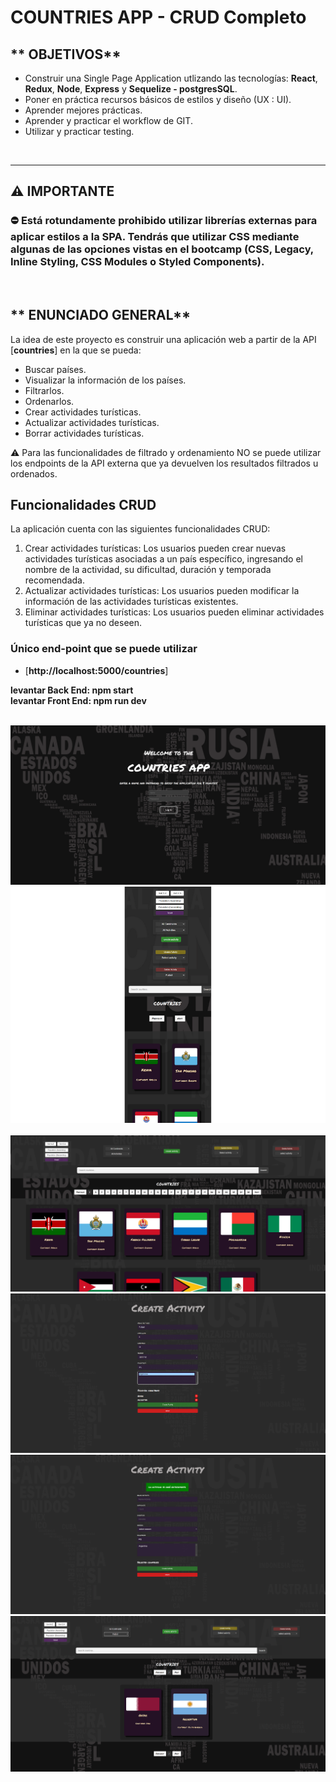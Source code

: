 # COUNTRIES APP - CRUD Completo

## ** OBJETIVOS**

- Construir una Single Page Application utlizando las tecnologías: **React**, **Redux**, **Node**, **Express** y **Sequelize - postgresSQL**.
- Poner en práctica recursos básicos de estilos y diseño (UX : UI).
- Aprender mejores prácticas.
- Aprender y practicar el workflow de GIT.
- Utilizar y practicar testing.

<br />

---

## **⚠️ IMPORTANTE**

### **⛔️ Está rotundamente prohibido utilizar librerías externas para aplicar estilos a la SPA. Tendrás que utilizar CSS mediante algunas de las opciones vistas en el bootcamp (CSS, Legacy, Inline Styling, CSS Modules o Styled Components).**

<br />

## ** ENUNCIADO GENERAL**

La idea de este proyecto es construir una aplicación web a partir de la API [**countries**] en la que se pueda:

- Buscar países.
- Visualizar la información de los países.
- Filtrarlos.
- Ordenarlos.
- Crear actividades turísticas.
- Actualizar actividades turísticas.
- Borrar actividades turísticas.

⚠️ Para las funcionalidades de filtrado y ordenamiento NO se puede utilizar los endpoints de la API externa que ya devuelven los resultados filtrados u ordenados.

## Funcionalidades CRUD

La aplicación cuenta con las siguientes funcionalidades CRUD:

1. Crear actividades turísticas: Los usuarios pueden crear nuevas actividades turísticas asociadas a un país específico, ingresando el nombre de la actividad, su dificultad, duración y temporada recomendada.
2. Actualizar actividades turísticas: Los usuarios pueden modificar la información de las actividades turísticas existentes.
3. Eliminar actividades turísticas: Los usuarios pueden eliminar actividades turísticas que ya no deseen.

### **Único end-point que se puede utilizar**

- [**http://localhost:5000/countries**]

**levantar Back End: npm start**
<br />
**levantar Front End: npm run dev**


<br />

<img src="./client/src/assets/foto1.png" />

<br />

<div align="center">
  <img src="./client/src/assets/foto6.png" />
</div>

<br/>

<img src="./client/src/assets/foto2.png" />

<br />

<img src="./client/src/assets/foto3.png" />

<br />

<img src="./client/src/assets/foto4.png" />

<br />

<img src="./client/src/assets/foto5.png" />


<br/>
